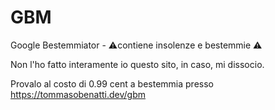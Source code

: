 # GBM
Google Bestemmiator - ⚠contiene insolenze e bestemmie ⚠


Non l'ho fatto interamente io questo sito, in caso, mi dissocio.

Provalo al costo di 0.99 cent a bestemmia presso https://tommasobenatti.dev/gbm
